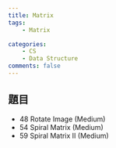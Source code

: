 ```yaml
---
title: Matrix
tags:  
    - Matrix

categories: 
    - CS
    - Data Structure
comments: false
---
```



## 題目
- 48 Rotate Image (Medium)
- 54 Spiral Matrix (Medium)
- 59 Spiral Matrix II (Medium)

